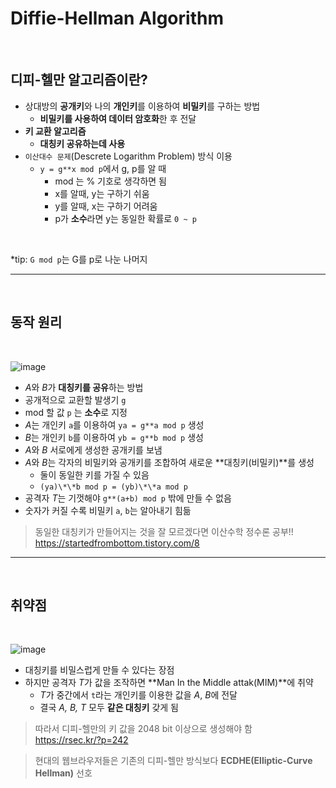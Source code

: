 # **Diffie-Hellman** Algorithm

<br>

## **디피-헬만 알고리즘**이란?

- 상대방의 **공개키**와 나의 **개인키**를 이용하여 **비밀키**를 구하는 방법
  - **비밀키를 사용하여 데이터 암호화**한 후 전달
- **키 교환 알고리즘**
  - **대칭키 공유하는데 사용**
- `이산대수 문제`(Descrete Logarithm Problem) 방식 이용
  - `y = g**x mod p`에서 g, p를 알 때
    - mod 는 % 기호로 생각하면 됨
    - x를 알때, y는 구하기 쉬움
    - y를 알때, x는 구하기 어려움
    - p가 **소수**라면 y는 동일한 확률로 `0 ~ p`

<br>

\*tip: `G mod p`는 G를 p로 나눈 나머지

---

<br>

## **동작 원리**

<br>

![image](https://user-images.githubusercontent.com/60606025/152136423-cb3d96ac-c899-4bd9-a900-1b4fac9ada1e.png)

- *A*와 *B*가 **대칭키를 공유**하는 방법
- 공개적으로 교환할 발생기 `g`
- mod 할 값 `p` 는 **소수**로 지정
- *A*는 개인키 `a`를 이용하여 `ya = g**a mod p` 생성
- *B*는 개인키 `b`를 이용하여 `yb = g**b mod p` 생성
- *A*와 _B_ 서로에게 생성한 공개키를 보냄
- *A*와 *B*는 각자의 비밀키와 공개키를 조합하여 새로운 **대칭키(비밀키)**를 생성
  - 둘이 동일한 키를 가질 수 있음
  - `(ya)\*\*b mod p = (yb)\*\*a mod p`
- 공격자 *T*는 기껏해야 `g**(a+b) mod p` 밖에 만들 수 없음
- 숫자가 커질 수록 비밀키 `a`, `b`는 알아내기 힘듦

> 동일한 대칭키가 만들어지는 것을 잘 모르겠다면 이산수학 정수론 공부!!
> <br> https://startedfrombottom.tistory.com/8

---

<br>

## **취약점**

<br>

![image](https://user-images.githubusercontent.com/60606025/152136540-ef707946-d93e-45b2-a3aa-3cffa2c1f78c.png)

- 대칭키를 비밀스럽게 만들 수 있다는 장점
- 하지만 공격자 *T*가 값을 조작하면 **Man In the Middle attak(MIM)**에 취약
  - *T*가 중간에서 `t`라는 개인키를 이용한 값을 _A_, *B*에 전달
  - 결국 _A, B, T_ 모두 **같은 대칭키** 갖게 됨

> 따라서 디피-헬만의 키 값을 2048 bit 이상으로 생성해야 함
> <br> https://rsec.kr/?p=242

> 현대의 웹브라우저들은 기존의 디피-헬만 방식보다 **ECDHE(Elliptic-Curve Hellman)** 선호
